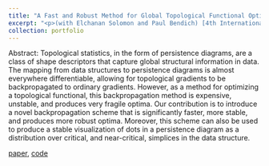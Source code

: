 ```yaml
---
title: "A Fast and Robust Method for Global Topological Functional Optimization"
excerpt: "<p>(with Elchanan Solomon and Paul Bendich) [4th International Conference on Artificial Intelligence and Statistics (AISTATS)] We introduce a new framework for optimizing topological functionals that is faster and produces more robust optima than prior methods. [paper](https://arxiv.org/abs/2009.08496), [code](https://github.com/aywagner/TDA-smear) </p> <br/> <img src='/images/stump.png'>" 
collection: portfolio
---
```


Abstract: Topological statistics, in the form of persistence diagrams, are a class of shape descriptors that capture global structural information in data. The mapping from data structures to persistence diagrams is almost everywhere differentiable, allowing for topological gradients to be backpropagated to ordinary gradients. However, as a method for optimizing a topological functional, this backpropagation method is expensive, unstable, and produces very fragile optima. Our contribution is to introduce a novel backpropagation scheme that is significantly faster, more stable, and produces more robust optima. Moreover, this scheme can also be used to produce a stable visualization of dots in a persistence diagram as a distribution over critical, and near-critical, simplices in the data structure.

[paper](https://arxiv.org/abs/2009.08496), [code](https://github.com/aywagner/TDA-smear)